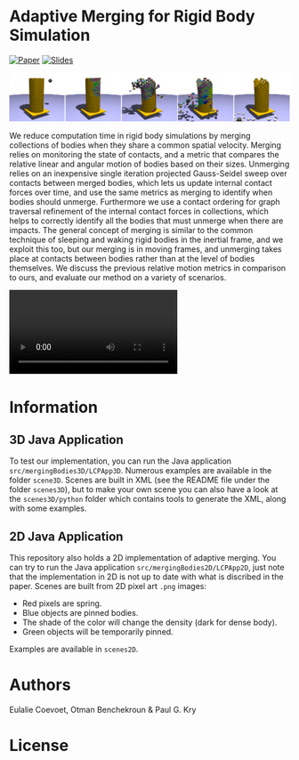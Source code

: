 # Adaptive Merging for Rigid Body Simulation

[![Paper](https://img.shields.io/badge/Paper-ACMSIGGRAPH-yellow.svg)]()
[![Slides](https://img.shields.io/badge/Slides-on_google_drive-blue.svg)]()

![TowerPlatform](https://github.com/EulalieCoevoet/AdaptiveMerging/blob/master/images/towerplatform.png "A tower on a mobile platform hit by a projectile.")

We reduce computation time in rigid body simulations by merging collections of bodies when they share a common spatial velocity. Merging relies on monitoring the state of contacts, and a metric that compares the relative linear and angular motion of bodies based on their sizes. Unmerging relies on an inexpensive single iteration projected Gauss-Seidel sweep over contacts between merged bodies, which lets us update internal contact forces over time, and use the same metrics as merging to identify when bodies should unmerge. Furthermore we use a contact ordering for graph traversal refinement of the internal contact forces in collections, which helps to correctly identify all the bodies that must unmerge when there are impacts. The general concept of merging is similar to the common technique of sleeping and waking rigid bodies in the inertial frame, and we exploit this too, but our merging is in moving frames, and unmerging takes place at contacts between bodies rather than at the level of bodies themselves. We discuss the previous relative motion metrics in comparison to ours, and evaluate our method on a variety of scenarios.

<video width=60% controls align="center">
  <!-- Safari -->
    <source src="https://drive.google.com/uc?export=download&id=1twVsqMgFI7TO4e3aKn8OaIBVn_So_3pT" type='video/mp4'/>
    <!-- Chrome and FF -->
    <source src="https://drive.google.com/uc?export=download&id=1twVsqMgFI7TO4e3aKn8OaIBVn_So_3pT" type='video/webm'/>
    <a href="https://www.youtube.com/watch?v=mmVVRVt8EF4" target="_blank" align="center">
      <img src="images/youtubevideo.png" width=60% align="center">
  </a>
</video>

# Information

## 3D Java Application

To test our implementation, you can run the Java application `src/mergingBodies3D/LCPApp3D`.
Numerous examples are available in the folder `scene3D`. Scenes are built in XML (see the README file under the folder `scenes3D`), but to make your own scene you can also have a look at the `scenes3D/python` folder which contains tools to generate the XML, along with some examples.

## 2D Java Application

This repository also holds a 2D implementation of adaptive merging. You can try to run the Java application `src/mergingBodies2D/LCPApp2D`, just note that the implementation in 2D is not up to date with what is discribed in the paper. Scenes are built from 2D pixel art `.png` images:

- Red pixels are spring. 
- Blue objects are pinned bodies.
- The shade of the color will change the density (dark for dense body).
- Green objects will be temporarily pinned.

Examples are available in `scenes2D`. 

# Authors

Eulalie Coevoet, Otman Benchekroun & Paul G. Kry

# License 

